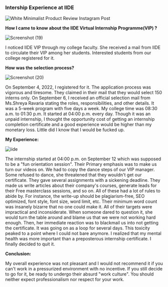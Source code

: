 ### Intership Experience at IIDE

![White Minimalist Product Review Instagram Post](https://user-images.githubusercontent.com/67735359/232338338-1e4bc150-2bc3-427d-8d69-ca8bd7011305.png)

<b>How I came to know about the IIDE Virtual Internship Programme(VIP) ? </b>

![Screenshot (19)](https://user-images.githubusercontent.com/67735359/232339323-236848eb-6a49-4dc2-a314-c6020d2e0f6a.png)



I noticed IIDE VIP through my college faculty. She received a mail from IIDE to circulate their VIP among her students. Interested students from our college registered for it. 


<b>How was the selection process?</b>



![Screenshot (20)](https://user-images.githubusercontent.com/67735359/232339361-23958a02-08b5-427e-ac65-d8409c00550e.png)




On September 4, 2022, I registered for it. The application process was vigorous and tiresome. They claimed in their mail that they would select 150 interns only. On September 6, I received an official selection mail from Ms.Shreya Ravaria stating the roles, responsibilities, and other details. It was a 5-week program with five days a week. My college time was 08:30 a.m. to 01:30 p.m.  It started at 04:00 p.m. every day. Though it was an unpaid internship, I thought the opportunity cost of getting an internship completion certificate and a good experience would be higher than my monetary loss. Little did I know that I would be fucked up.


<b>My Experience:</b>


![iide](https://user-images.githubusercontent.com/67735359/232339516-0d8bda74-17f0-4028-8277-84a2d3986a9c.png)




The internship started at 04:00 p.m. on September 12 which was supposed to be a "fun orientation session". Their Primary emphasis was to make us turn our videos on. We had to copy the dance steps of our VIP manager. Some refused to dance, she threatened that they wouldn't get our certificate.
They gave several assignments with a sickening deadline. They made us write articles about their company's courses, generate leads for their Free masterclass sessions, and so on. All of these had a lot of rules to abide by. For instance, the write-up should be plagiarism-free, SEO optimized, font style, font size, word limit, etc. Their minimum word count was insanely bizarre that no one could make it. All of their targets were impractical and inconsiderate. When someone dared to question it, she would turn the table around and blame us that we were not working hard enough. Then, her immediate reaction was to blackmail us into not getting the certificate. It was going on as a loop for several days. This toxicity peaked to a point where I could not bare anymore. I realized that my mental health was more important than a preposterous internship certificate.
I finally decided to quit it.


<b>Conclusion:</b>

My overall experience was not pleasant and I would not recommend it if you can't work in a pressurized environment with no incentive. If you still decide to go for it, be ready to undergo their absurd "work culture".  You should neither expect professionalism nor respect for your work.
